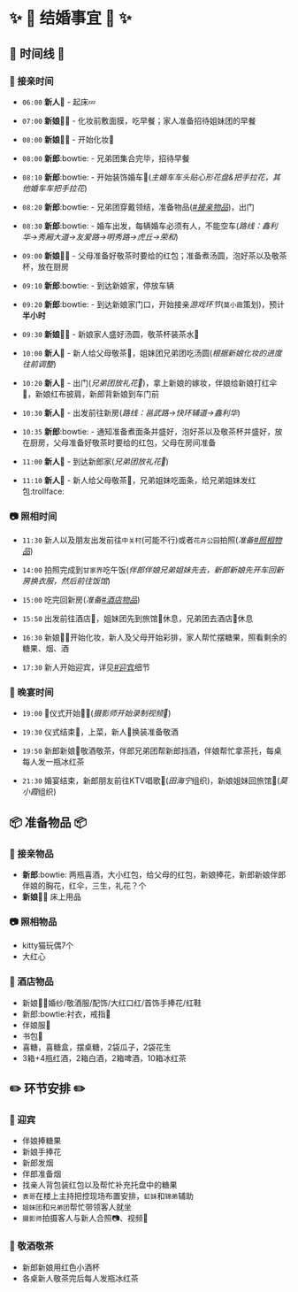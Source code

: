 # :sparkles: :sparkling_heart: 结婚事宜 :sparkling_heart: :sparkles:

## :star2: 时间线 :star2:

### :red_car: 接亲时间

- `06:00` **新人**:couple_with_heart: - 起床:zzz:

- `07:00` **新娘**:bride_with_veil: - 化妆前敷面膜，吃早餐；家人准备招待姐妹团的早餐
- `08:00` **新娘**:bride_with_veil: - 开始化妆:nail_care:
             
- `08:00` **新郎**:bowtie: - 兄弟团集合完毕，招待早餐
- `08:10` **新郎**:bowtie: - 开始装饰婚车:red_car:(_主婚车车头贴心形花盘&把手拉花，其他婚车车把手拉花_)
- `08:20` **新郎**:bowtie: - 兄弟团穿戴领结，准备物品(_[#接亲物品](接亲物品)_)，出门
- `08:30` **新郎**:bowtie: - 婚车出发，每辆婚车必须有人，不能空车(_路线：鑫利华->秀厢大道->友爱路->明秀路->虎丘->荣和_)

- `09:00` **新娘**:bride_with_veil: - 父母准备好敬茶时要给的红包；准备煮汤圆，泡好茶以及敬茶杯，放在厨房

- `09:10` **新郎**:bowtie: - 到达新娘家，停放车辆
- `09:20` **新郎**:bowtie: - 到达新娘家门口，开始接亲*游戏环节*(`莫小霞`策划)，预计**半小时**
- `09:30` **新娘**:bride_with_veil: - 新娘家人盛好汤圆，敬茶杯装茶水:tea:

- `10:00` **新人**:couple_with_heart: - 新人给父母敬茶:tea:，姐妹团兄弟团吃汤圆(_根据新娘化妆的进度往前调整_)
- `10:20` **新人**:couple_with_heart: - 出门(_兄弟团放礼花:tada:_)，拿上新娘的嫁妆，伴娘给新娘打红伞:closed_umbrella:，新娘红布披肩，新郎背新娘到车门前
- `10:30` **新人**:couple_with_heart: - 出发前往新房(_路线：邕武路->快环辅道->鑫利华_)

- `10:35` **新郎**:bowtie: - 通知准备煮面条并盛好，泡好茶以及敬茶杯并盛好，放在厨房，父母准备好敬茶时要给的红包，父母在房间准备

- `11:00` **新人**:couple_with_heart: - 到达新郎家(_兄弟团放礼花:tada:_)  
- `11:10` **新人**:couple_with_heart: - 新人给父母敬茶:tea:，兄弟姐妹吃面条，给兄弟姐妹发红包:trollface:

### :camera: 照相时间

- `11:30` 新人以及朋友出发前往`中关村`(可能不行)或者`花卉公园`拍照(_准备[#照相物品](#照相物品)_)

- `14:00` 拍照完成到`甘家界`吃午饭(_伴郎伴娘兄弟姐妹先去，新郎新娘先开车回新房换衣服，然后前往饭馆_)

- `15:00` 吃完回新房(_准备[#酒店物品](#酒店物品)_)

- `15:50` 出发前往酒店:wedding:，姐妹团先到旅馆:hotel:休息，兄弟团去酒店:wedding:休息

- `16:30` 新娘:bride_with_veil:开始化妆，新人及父母开始彩排，家人帮忙摆糖果，照看剩余的糖果、烟、酒

- `17:30` 新人开始迎宾，详见[#迎宾](#迎宾)细节

### :wedding: 晚宴时间

- `19:00` :musical_note:仪式开始:heartbeat::heartpulse:(_摄影师开始录制视频:movie_camera:_)

- `19:30` 仪式结束:clap:，上菜，新人:revolving_hearts:换装准备敬酒

- `19:50` 新郎新娘:couple_with_heart:敬酒敬茶，伴郎兄弟团帮新郎挡酒，伴娘帮忙拿茶托，每桌每人发一瓶冰红茶

- `21:30` 婚宴结束，新郎朋友前往KTV唱歌:microphone:(*田海宁*组织)，新娘姐妹回旅馆:hotel:(*莫小霞*组织)

## :package: 准备物品 :package:

### :red_car: 接亲物品

- **新郎**:bowtie: 两瓶喜酒，大小红包，给父母的红包，新娘捧花，新郎新娘伴郎伴娘的胸花，红伞，三生，礼花？个
- **新娘**:bride_with_veil: 床上用品

### :camera: 照相物品

- kitty猫玩偶7个
- 大红心

### :wedding: 酒店物品

- 新娘:bride_with_veil:婚纱/敬酒服/配饰/大红口红/首饰手捧花/红鞋
- 新郎:bowtie:衬衣，戒指:ring:
- 伴娘服:dancer:
- 书包:handbag:
- 喜糖，喜糖盒，摆桌糖，2袋瓜子，2袋花生
- 3箱+4瓶红酒，2箱白酒，2箱啤酒，10箱冰红茶

## :pencil2: 环节安排 :pencil2:

### :couple_with_heart: 迎宾

- 伴娘捧糖果
- 新娘手捧花
- 新郎发烟
- 伴郎准备烟
- 找亲人背包装红包以及帮忙补充托盘中的糖果
- `表哥`在楼上主持把控现场布置安排，`虹妹`和`锦弟`辅助
- `姐妹团`和`兄弟团`帮忙带领客人就坐
- `摄影师`拍摄客人与新人合照:camera:、视频:movie_camera:

### :wine_glass: 敬酒敬茶

- 新郎新娘用红色小酒杯
- 各桌新人敬茶完后每人发瓶冰红茶
